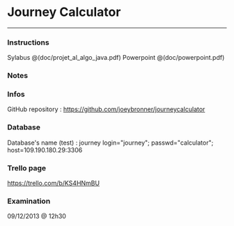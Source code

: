 # Journey Calculator 

-----------------------

### Instructions
Sylabus @(doc/projet_al_algo_java.pdf)
Powerpoint @(doc/powerpoint.pdf)

### Notes


### Infos
GitHub repository : https://github.com/joeybronner/journeycalculator

### Database
Database's name (test) : journey
login="journey";
passwd="calculator";
host=109.190.180.29:3306

### Trello page
https://trello.com/b/KS4HNmBU

### Examination
09/12/2013 @ 12h30
